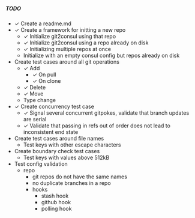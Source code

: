 ##### TODO

* ✓ Create a readme.md
* ✓ Create a framework for initting a new repo
    * ✓ Initialize git2consul using that repo
    * ✓ Initialize git2consul using a repo already on disk
    * ✓ Initializing multiple repos at once
    * Initialize with an empty consul config but repos already on disk
* Create test cases around all git operations
    * ✓ Add
        * ✓ On pull
        * ✓ On clone
    * ✓ Delete
    * ✓ Move
    * Type change
* ✓ Create concurrency test case
    * ✓ Signal several concurrent gitpokes, validate that branch updates are serial
    * ✓ Validate that passing in refs out of order does not lead to inconsistent end state
* Create test cases around file names
    * Test keys with other escape characters
* Create boundary check test cases
    * Test keys with values above 512kB
* Test config validation
    * repo
        * git repos do not have the same names
        * no duplicate branches in a repo
        * hooks
            * stash hook
            * github hook
            * polling hook
